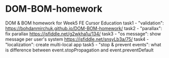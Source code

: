 # DOM-BOM-homework
DOM &amp; BOM homework for Week5 FE Cursor Education
task1 - "validation": https://bohdanmirchuk.github.io/DOM-BOM-homework/
task2 - "parallax": fix parallax https://jsfiddle.net/g2wkha1u/134/
task3 - "os message": show message per user's system https://jsfiddle.net/snsyLb3a/75/
task4 - "localization": create multi-local app
task5 - "stop & prevent events": what is difference between event.stopPropagation and event.preventDefault
